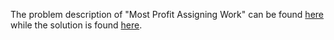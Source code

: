 The problem description of "Most Profit Assigning Work" can be found [here](https://leetcode.com/problems/most-profit-assigning-work/) while the solution is found [here](https://github.com/aurimas13/Solutions-To-Problems/blob/main/LeetCode/Python%20Solutions/Most%20Profit%20Assigning%20Work/profit.py).
